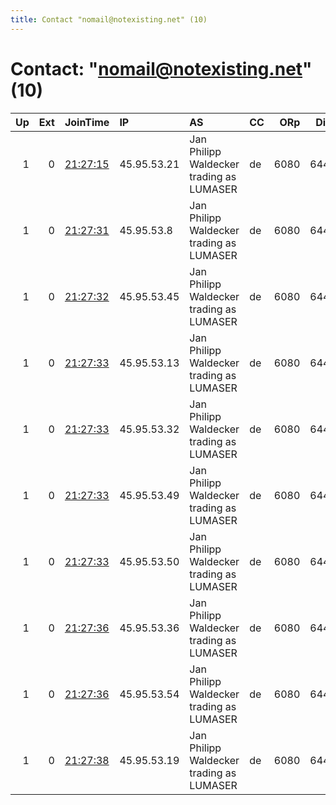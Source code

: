 ```yaml
---
title: Contact "nomail@notexisting.net" (10)
---
```


# Contact: "nomail@notexisting.net" (10)

|   Up |   Ext | JoinTime                                                                                            | IP          | AS                                       | CC   |   ORp |   Dirp | OS    | Version   | Nickname   |   eFamMembers |
|-----:|------:|:----------------------------------------------------------------------------------------------------|:------------|:-----------------------------------------|:-----|------:|-------:|:------|:----------|:-----------|--------------:|
|    1 |     0 | [21:27:15](https://metrics.torproject.org/rs.html#details/E962657DCA041F30D3E333FC5CFBE7E4416DD6B4) | 45.95.53.21 | Jan Philipp Waldecker trading as LUMASER | de   |  6080 |   6443 | Linux | 0.3.5.15  | lstorfin1  |            23 |
|    1 |     0 | [21:27:31](https://metrics.torproject.org/rs.html#details/7E4E18331F57AB49FE0E3C5BB64FDF2DE64F668E) | 45.95.53.8  | Jan Philipp Waldecker trading as LUMASER | de   |  6080 |   6443 | Linux | 0.3.5.15  | lstorfin5  |            23 |
|    1 |     0 | [21:27:32](https://metrics.torproject.org/rs.html#details/CC4B230B6B74C218E73E959B733DDABF673961A5) | 45.95.53.45 | Jan Philipp Waldecker trading as LUMASER | de   |  6080 |   6443 | Linux | 0.3.5.15  | lstorfin7  |            23 |
|    1 |     0 | [21:27:33](https://metrics.torproject.org/rs.html#details/23BB4FACDC202360F9694D6F136568EC58DB8ED5) | 45.95.53.13 | Jan Philipp Waldecker trading as LUMASER | de   |  6080 |   6443 | Linux | 0.3.5.15  | lstorfin10 |            23 |
|    1 |     0 | [21:27:33](https://metrics.torproject.org/rs.html#details/3A5D2E0FBCAFCB3496FA948825D789AC0FBC1013) | 45.95.53.32 | Jan Philipp Waldecker trading as LUMASER | de   |  6080 |   6443 | Linux | 0.3.5.15  | lstorfin2  |            23 |
|    1 |     0 | [21:27:33](https://metrics.torproject.org/rs.html#details/C77B48C94C3E886A91F6EE917A3A77E835E8B8AF) | 45.95.53.49 | Jan Philipp Waldecker trading as LUMASER | de   |  6080 |   6443 | Linux | 0.3.5.15  | lstorfin4  |            23 |
|    1 |     0 | [21:27:33](https://metrics.torproject.org/rs.html#details/C8DB4140C65D3353C99EBB2E1725AD7E6EEEF2B0) | 45.95.53.50 | Jan Philipp Waldecker trading as LUMASER | de   |  6080 |   6443 | Linux | 0.3.5.15  | lstorfin3  |            23 |
|    1 |     0 | [21:27:36](https://metrics.torproject.org/rs.html#details/57AD326F956B6B9A91119DE9B12A33EF2935DA97) | 45.95.53.36 | Jan Philipp Waldecker trading as LUMASER | de   |  6080 |   6443 | Linux | 0.3.5.15  | lstorfin9  |            23 |
|    1 |     0 | [21:27:36](https://metrics.torproject.org/rs.html#details/5D8C4EB04E5878E978F47027ADF355A65681C7DA) | 45.95.53.54 | Jan Philipp Waldecker trading as LUMASER | de   |  6080 |   6443 | Linux | 0.3.5.15  | lstorfin8  |            23 |
|    1 |     0 | [21:27:38](https://metrics.torproject.org/rs.html#details/5CC48A8D5395059E02677C1B5DC1E8106B199EC1) | 45.95.53.19 | Jan Philipp Waldecker trading as LUMASER | de   |  6080 |   6443 | Linux | 0.3.5.15  | lstorfin6  |            23 |
